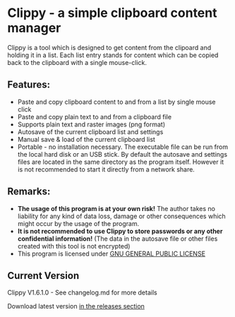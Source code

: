 # Clippy - a simple clipboard content manager

Clippy is a tool which is designed to get content from the clipoard and holding it in a list. Each list entry stands for content which can be copied back to the clipboard with a single mouse-click.

## Features:

* Paste and copy clipboard content to and from a list by single mouse click
* Paste and copy plain text to and from a clipboard file
* Supports plain text and raster images (png format)
* Autosave of the current clipboard list and settings
* Manual save & load of the current clipboard list
* Portable - no installation necessary. The executable file can be run from the local hard disk or an USB stick. By default the autosave and settings files are located in the same directory as the program itself. However it is not recommended to start it directly from a network share.

## Remarks:

* **The usage of this program is at your own risk!** The author takes no liability for any kind of data loss, damage or other consequences which might occur by the usage of the program.
* **It is not recommended to use Clippy to store passwords or any other confidential information!** (The data in the autosave file or other files created with this tool is not encrypted)
* This program is licensed under [GNU GENERAL PUBLIC LICENSE](http://www.gnu.org/licenses)

## Current Version
Clippy V1.6.1.0 - See changelog.md for more details

Download latest version [in the releases section](https://github.com/scullhead/Clippy/releases)
